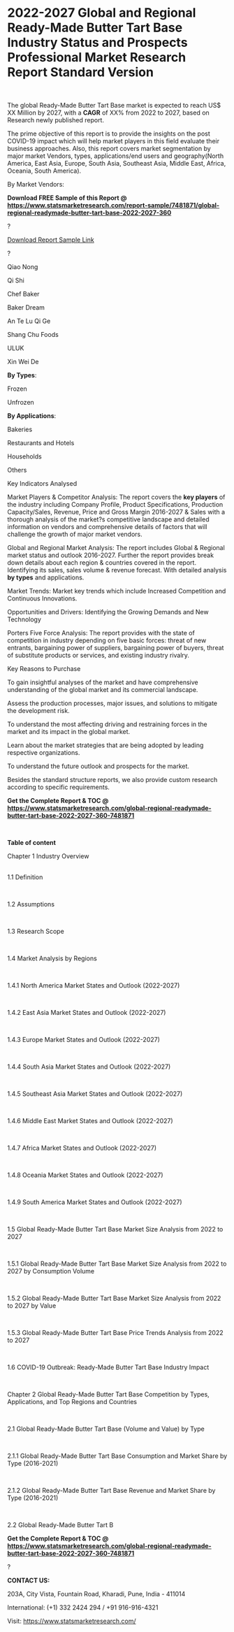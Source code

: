 <h1>2022-2027 Global and Regional Ready-Made Butter Tart Base Industry Status and Prospects Professional Market Research Report Standard Version</h1><br/><p>The global Ready-Made Butter Tart Base market is expected to reach US$ XX Million by 2027, with a <strong>CAGR</strong> of XX% from 2022 to 2027, based on Research newly published report.</p>
 
 
 
 <p>The prime objective of this report is to provide the insights on the post COVID-19 impact which will help market players in this field evaluate their business approaches. Also, this report covers market segmentation by major market Vendors, types, applications/end users and geography(North America, East Asia, Europe, South Asia, Southeast Asia, Middle East, Africa, Oceania, South America).</p>
 
 
 
 <p>By Market Vendors:</p>
 
 
 
 <div><b>Download FREE Sample of this Report @ <a href="https://www.statsmarketresearch.com/download-free-sample/7481871/global-regional-readymade-butter-tart-base-2022-2027-360">https://www.statsmarketresearch.com/report-sample/7481871/global-regional-readymade-butter-tart-base-2022-2027-360</a></b></div>
 
 
 
 <p>? </p>
 
 
 
 <p><a href="https://www.statsmarketresearch.com/download-free-sample/7481871/global-regional-readymade-butter-tart-base-2022-2027-360">Download Report Sample Link</a></p>
 
 
 
 <p>? </p>
 
 
 
 <p>Qiao Nong</p>
 
 
 
 <p>Qi Shi</p>
 
 
 
 <p>Chef Baker</p>
 
 
 
 <p>Baker Dream</p>
 
 
 
 <p>An Te Lu Qi Ge</p>
 
 
 
 <p>Shang Chu Foods</p>
 
 
 
 <p>ULUK</p>
 
 
 
 <p>Xin Wei De</p>
 
 
 
 <p><strong>By Types</strong>:</p>
 
 
 
 <p>Frozen</p>
 
 
 
 <p>Unfrozen</p>
 
 
 
 <p><strong><strong>By Applications</strong></strong>:</p>
 
 
 
 <p>Bakeries</p>
 
 
 
 <p>Restaurants and Hotels</p>
 
 
 
 <p>Households</p>
 
 
 
 <p>Others</p>
 
 
 
 <p>Key Indicators Analysed</p>
 
 
 
 <p>Market Players & Competitor Analysis: The report covers the <strong>key players</strong> of the industry including Company Profile, Product Specifications, Production Capacity/Sales, Revenue, Price and Gross Margin 2016-2027 & Sales with a thorough analysis of the market?s competitive landscape and detailed information on vendors and comprehensive details of factors that will challenge the growth of major market vendors.</p>
 
 
 
 <p>Global and Regional Market Analysis: The report includes Global & Regional market status and outlook 2016-2027. Further the report provides break down details about each region & countries covered in the report. Identifying its sales, sales volume & revenue forecast. With detailed analysis <strong>by types</strong> and applications.</p>
 
 
 
 <p>Market Trends: Market key trends which include Increased Competition and Continuous Innovations.</p>
 
 
 
 <p>Opportunities and Drivers: Identifying the Growing Demands and New Technology</p>
 
 
 
 <p>Porters Five Force Analysis: The report provides with the state of competition in industry depending on five basic forces: threat of new entrants, bargaining power of suppliers, bargaining power of buyers, threat of substitute products or services, and existing industry rivalry.</p>
 
 
 
 <p>Key Reasons to Purchase</p>
 
 
 
 <p>To gain insightful analyses of the market and have comprehensive understanding of the global market and its commercial landscape.</p>
 
 
 
 <p>Assess the production processes, major issues, and solutions to mitigate the development risk.</p>
 
 
 
 <p>To understand the most affecting driving and restraining forces in the market and its impact in the global market.</p>
 
 
 
 <p>Learn about the market strategies that are being adopted by leading respective organizations.</p>
 
 
 
 <p>To understand the future outlook and prospects for the market.</p>
 
 
 
 <p>Besides the standard structure reports, we also provide custom research according to specific requirements.</p>
 
 
 
 <div><b>Get the Complete Report & TOC @ <a href="https://www.statsmarketresearch.com/global-regional-readymade-butter-tart-base-2022-2027-360-7481871">https://www.statsmarketresearch.com/global-regional-readymade-butter-tart-base-2022-2027-360-7481871</a></b></div>
 
 
 
 <p><br />
 
 <b>Table of content</b></p>
 
 
 
 <p>Chapter 1 Industry Overview<br />
 
 <br />
 
 1.1 Definition<br />
 
 <br />
 
 1.2 Assumptions<br />
 
 <br />
 
 1.3 Research Scope<br />
 
 <br />
 
 1.4 Market Analysis by Regions<br />
 
 <br />
 
 1.4.1 North America Market States and Outlook (2022-2027)<br />
 
 <br />
 
 1.4.2 East Asia Market States and Outlook (2022-2027)<br />
 
 <br />
 
 1.4.3 Europe Market States and Outlook (2022-2027)<br />
 
 <br />
 
 1.4.4 South Asia Market States and Outlook (2022-2027)<br />
 
 <br />
 
 1.4.5 Southeast Asia Market States and Outlook (2022-2027)<br />
 
 <br />
 
 1.4.6 Middle East Market States and Outlook (2022-2027)<br />
 
 <br />
 
 1.4.7 Africa Market States and Outlook (2022-2027)<br />
 
 <br />
 
 1.4.8 Oceania Market States and Outlook (2022-2027)<br />
 
 <br />
 
 1.4.9 South America Market States and Outlook (2022-2027)<br />
 
 <br />
 
 1.5 Global Ready-Made Butter Tart Base Market Size Analysis from 2022 to 2027<br />
 
 <br />
 
 1.5.1 Global Ready-Made Butter Tart Base Market Size Analysis from 2022 to 2027 by Consumption Volume<br />
 
 <br />
 
 1.5.2 Global Ready-Made Butter Tart Base Market Size Analysis from 2022 to 2027 by Value<br />
 
 <br />
 
 1.5.3 Global Ready-Made Butter Tart Base Price Trends Analysis from 2022 to 2027<br />
 
 <br />
 
 1.6 COVID-19 Outbreak: Ready-Made Butter Tart Base Industry Impact<br />
 
 <br />
 
 Chapter 2 Global Ready-Made Butter Tart Base Competition by Types, Applications, and Top Regions and Countries<br />
 
 <br />
 
 2.1 Global Ready-Made Butter Tart Base (Volume and Value) by Type<br />
 
 <br />
 
 2.1.1 Global Ready-Made Butter Tart Base Consumption and Market Share by Type (2016-2021)<br />
 
 <br />
 
 2.1.2 Global Ready-Made Butter Tart Base Revenue and Market Share by Type (2016-2021)<br />
 
 <br />
 
 2.2 Global Ready-Made Butter Tart B</p>
 
 
 
 <div><b>Get the Complete Report & TOC @ <a href="https://www.statsmarketresearch.com/global-regional-readymade-butter-tart-base-2022-2027-360-7481871">https://www.statsmarketresearch.com/global-regional-readymade-butter-tart-base-2022-2027-360-7481871</a></b></div>
 
 
 
 <p>? </p>
 
 
 
 <p><b>CONTACT US:</b><br />
 
 203A, City Vista, Fountain Road, Kharadi, Pune, India - 411014<br />
 
 International: (+1) 332 2424 294 / +91 916-916-4321<br />
 
 Visit: <a href="https://www.statsmarketresearch.com/">https://www.statsmarketresearch.com/</a></p>